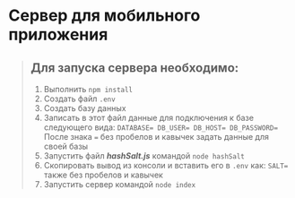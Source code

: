 # Сервер для мобильного приложения

> ## Для запуска сервера необходимо:
> 1. Выполнить `npm install`
> 2. Создать файл `.env`
> 3. Создать базу данных
> 4. Записать в этот файл данные для подключения к базе следующего вида:
> `DATABASE=
   DB_USER=
   DB_HOST=
   DB_PASSWORD=`
> После знака `=` без пробелов и кавычек задать данные для своей базы
> 5. Запустить файл ***hashSalt.js*** командой `node hashSalt`
> 6. Скопировать вывод из консоли и вставить его в `.env` как: `SALT=` также без пробелов и кавычек
> 7. Запустить сервер командой `node index`

